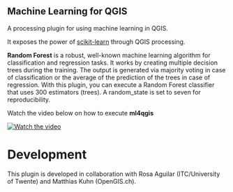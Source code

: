 ## Machine Learning for QGIS

A processing plugin for using machine learning in QGIS.

It exposes the power of [scikit-learn](https://scikit-learn.org/stable/) through QGIS processing.

**Random Forest** is a robust, well-known machine learning algorithm for classification and regression tasks. 
It works by creating multiple decision trees during the training. The output is generated via majority voting in case of classification
or the average of the prediction of the trees in case of regression.
With this plugin, you can execute a Random Forest classifier that uses 300 estimators (trees).
A random_state is set to seven for reproducibility.

Watch the video below on how to execute **ml4qgis**


[![Watch the video](https://img.youtube.com/vi/Edn0epdH5A8/0.jpg)](https://www.youtube.com/watch?v=Edn0epdH5A8)


# Development
This plugin is developed in collaboration with Rosa Aguilar (ITC/University of Twente) and Matthias Kuhn (OpenGIS.ch).


